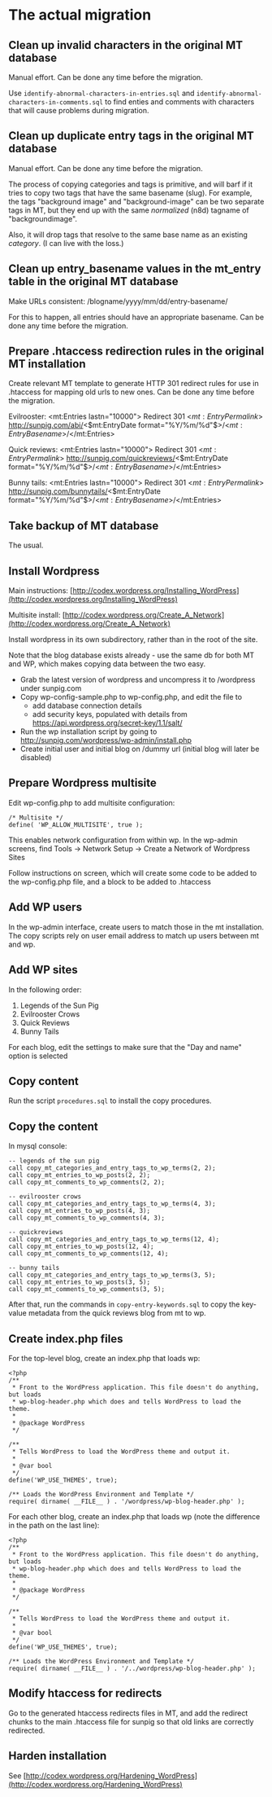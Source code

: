 # The actual migration

## Clean up invalid characters in the original MT database

Manual effort. Can be done any time before the migration.

Use `identify-abnormal-characters-in-entries.sql` and `identify-abnormal-characters-in-comments.sql`
to find enties and comments with characters that will cause problems during migration.


## Clean up duplicate entry tags in the original MT database

Manual effort. Can be done any time before the migration.

The process of copying categories and tags is primitive, and will barf if it tries to copy two
tags that have the same basename (slug). For example, the tags "background image"
and "background-image" can be two separate tags in MT, but they end up with
the same *normalized* (n8d) tagname of "backgroundimage".

Also, it will drop tags that resolve to the same base name as an existing *category*.
(I can live with the loss.)


## Clean up entry_basename values in the mt_entry table in the original MT database

Make URLs consistent: /blogname/yyyy/mm/dd/entry-basename/

For this to happen, all entries should have an appropriate basename. Can be done
any time before the migration.


## Prepare .htaccess redirection rules in the original MT installation

Create relevant MT template to generate HTTP 301 redirect rules for use in .htaccess
for mapping old urls to new ones. Can be done any time before the migration.

Evilrooster:
<mt:Entries lastn="10000">
Redirect 301 <$mt:EntryPermalink$> http://sunpig.com/abi/<$mt:EntryDate format="%Y/%m/%d"$>/<$mt:EntryBasename$>/</mt:Entries>

Quick reviews:
<mt:Entries lastn="10000">
Redirect 301 <$mt:EntryPermalink$> http://sunpig.com/quickreviews/<$mt:EntryDate format="%Y/%m/%d"$>/<$mt:EntryBasename$>/</mt:Entries>

Bunny tails:
<mt:Entries lastn="10000">
Redirect 301 <$mt:EntryPermalink$> http://sunpig.com/bunnytails/<$mt:EntryDate format="%Y/%m/%d"$>/<$mt:EntryBasename$>/</mt:Entries>


## Take backup of MT database

The usual.


## Install Wordpress

Main instructions: [http://codex.wordpress.org/Installing_WordPress](http://codex.wordpress.org/Installing_WordPress)

Multisite install: [http://codex.wordpress.org/Create_A_Network](http://codex.wordpress.org/Create_A_Network)

Install wordpress in its own subdirectory, rather than in the root of the site.

Note that the blog database exists already - use the same db for both MT and WP, which
makes copying data between the two easy.

* Grab the latest version of wordpress and uncompress it to /wordpress under sunpig.com
* Copy wp-config-sample.php to wp-config.php, and edit the file to
	* add database connection details
	* add security keys, populated with details from https://api.wordpress.org/secret-key/1.1/salt/ 
* Run the wp installation script by going to http://sunpig.com/wordpress/wp-admin/install.php
* Create initial user and initial blog on /dummy url (initial blog will later be disabled)


## Prepare Wordpress multisite

Edit wp-config.php to add multisite configuration:

```
/* Multisite */
define( 'WP_ALLOW_MULTISITE', true );
```

This enables network configuration from within wp. In the wp-admin screens, find 
Tools -> Network Setup -> Create a Network of Wordpress Sites

Follow instructions on screen, which will create some code to be added to the wp-config.php
file, and a block to be added to .htaccess


## Add WP users

In the wp-admin interface, create users to match those in the mt installation. The copy scripts
rely on user email address to match up users between mt and wp.


## Add WP sites

In the following order:

1. Legends of the Sun Pig
2. Evilrooster Crows
3. Quick Reviews
4. Bunny Tails

For each blog, edit the settings to make sure that the "Day and name" option is selected

## Copy content

Run the script `procedures.sql` to install the copy procedures.


## Copy the content

In mysql console:

```
-- legends of the sun pig
call copy_mt_categories_and_entry_tags_to_wp_terms(2, 2);
call copy_mt_entries_to_wp_posts(2, 2);
call copy_mt_comments_to_wp_comments(2, 2);

-- evilrooster crows
call copy_mt_categories_and_entry_tags_to_wp_terms(4, 3);
call copy_mt_entries_to_wp_posts(4, 3);
call copy_mt_comments_to_wp_comments(4, 3);

-- quickreviews
call copy_mt_categories_and_entry_tags_to_wp_terms(12, 4);
call copy_mt_entries_to_wp_posts(12, 4);
call copy_mt_comments_to_wp_comments(12, 4);

-- bunny tails
call copy_mt_categories_and_entry_tags_to_wp_terms(3, 5);
call copy_mt_entries_to_wp_posts(3, 5);
call copy_mt_comments_to_wp_comments(3, 5);
```

After that, run the commands in `copy-entry-keywords.sql` to copy the key-value
metadata from the quick reviews blog from mt to wp.

## Create index.php files

For the top-level blog, create an index.php that loads wp:

```
<?php
/**
 * Front to the WordPress application. This file doesn't do anything, but loads
 * wp-blog-header.php which does and tells WordPress to load the theme.
 *
 * @package WordPress
 */

/**
 * Tells WordPress to load the WordPress theme and output it.
 *
 * @var bool
 */
define('WP_USE_THEMES', true);

/** Loads the WordPress Environment and Template */
require( dirname( __FILE__ ) . '/wordpress/wp-blog-header.php' );
```

For each other blog, create an index.php that loads wp (note the difference
in the path on the last line):

```
<?php
/**
 * Front to the WordPress application. This file doesn't do anything, but loads
 * wp-blog-header.php which does and tells WordPress to load the theme.
 *
 * @package WordPress
 */

/**
 * Tells WordPress to load the WordPress theme and output it.
 *
 * @var bool
 */
define('WP_USE_THEMES', true);

/** Loads the WordPress Environment and Template */
require( dirname( __FILE__ ) . '/../wordpress/wp-blog-header.php' );
```


## Modify htaccess for redirects

Go to the generated htaccess redirects files in MT, and add the redirect chunks to the 
main .htaccess file for sunpig so that old links are correctly redirected.


## Harden installation

See [http://codex.wordpress.org/Hardening_WordPress](http://codex.wordpress.org/Hardening_WordPress)